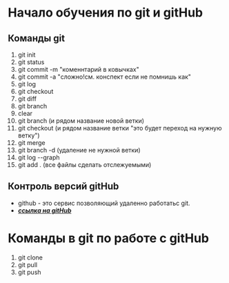 # Начало обучения по git и gitHub
## Команды git

1. git init
2. git status
3. git commit -m "коменнтарий в ковычках"
4. git commit -a "сложно!см. конспект если не помнишь как"
5. git log
6. git checkout 
7. git diff
8. git branch
9. clear 
10. git branch (и рядом название новой ветки)
11. git checkout (и рядом название ветки "это будет переход на нужную ветку")
12. git merge 
13. git branch -d (удаление не нужной ветки)
14. git log --graph
15. git add . (все файлы сделать отслежуемыми)

## Контроль версий gitHub
- github - это сервис позволяющий удаленно работатьс git.
- ***[cсылка на gitHub](https://github.com)***

# Команды в git по работе с gitHub

1. git clone
2. git pull
3. git push

